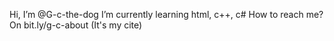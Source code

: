 Hi, I’m @G-c-the-dog
I’m currently learning html, c++, c# 
How to reach me? On bit.ly/g-c-about (It's my cite)

<!---
G-c-the-dog/G-c-the-dog is a ✨ special ✨ repository because its `README.md` (this file) appears on your GitHub profile.
You can click the Preview link to take a look at your changes.
--->
